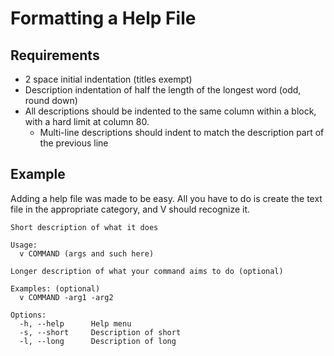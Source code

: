 # Formatting a Help File

## Requirements

- 2 space initial indentation (titles exempt)
- Description indentation of half the length of the longest word (odd, round down)
- All descriptions should be indented to the same column within a block, with a 
hard limit at column 80.  
  - Multi-line descriptions should indent to match the description part of the previous line


## Example

Adding a help file was made to be easy. All you have to do is create the text file in the 
appropriate category, and V should recognize it.

```text
Short description of what it does

Usage:
  v COMMAND (args and such here)

Longer description of what your command aims to do (optional)

Examples: (optional)
  v COMMAND -arg1 -arg2
  
Options:
  -h, --help      Help menu
  -s, --short     Description of short
  -l, --long      Description of long
```
